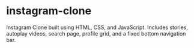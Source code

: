 # instagram-clone
Instagram Clone built using HTML, CSS, and JavaScript. Includes stories, autoplay videos, search page, profile grid, and a fixed bottom navigation bar.
